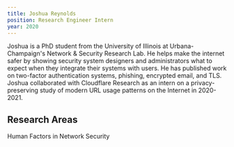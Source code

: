 ```yaml
---
title: Joshua Reynolds
position: Research Engineer Intern
year: 2020
---
```


Joshua is a PhD student from the University of Illinois at Urbana-Champaign's Network & Security Research Lab. He helps make the internet safer by showing security system designers and administrators what to expect when they integrate their systems with users. He has published work on two-factor authentication systems, phishing, encrypted email, and TLS. Joshua collaborated with Cloudflare Research as an intern on a privacy-preserving study of modern URL usage patterns on the Internet in 2020-2021.

## Research Areas

Human Factors in Network Security
